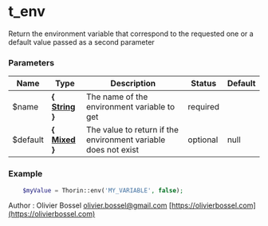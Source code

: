 # t_env

Return the environment variable that correspond to the requested one or a default value passed as a second parameter


### Parameters
Name  |  Type  |  Description  |  Status  |  Default
------------  |  ------------  |  ------------  |  ------------  |  ------------
$name  |  **{ [String](http://php.net/manual/en/language.types.string.php) }**  |  The name of the environment variable to get  |  required  |
$default  |  **{ [Mixed](http://php.net/manual/en/language.pseudo-types.php#language.types.mixed) }**  |  The value to return if the environment variable does not exist  |  optional  |  null

### Example
```php
	$myValue = Thorin::env('MY_VARIABLE', false);
```
Author : Olivier Bossel [olivier.bossel@gmail.com](mailto:olivier.bossel@gmail.com) [https://olivierbossel.com](https://olivierbossel.com)